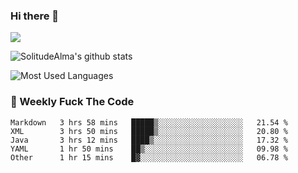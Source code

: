 ### Hi there 👋
<p>
  <a href="https://count.getloli.com/"><img src="https://count.getloli.com/get/@:solitudealma"></a>
</p>

![SolitudeAlma's github stats](https://github-readme-stats.vercel.app/api?username=solitudealma&show_icons=true&theme=radical)

![Most Used Languages](https://github-readme-stats.vercel.app/api/top-langs/?username=solitudealma&layout=compact&hide_border=true&theme=dark)
<!-- ![visitors](https://visitor-badge.glitch.me/badge?page_id=solitudealma.solitudealma.id) -->


### :dart: Weekly Fuck The Code

<!--START_SECTION:waka-->
```text
Markdown   3 hrs 58 mins   █████▒░░░░░░░░░░░░░░░░░░░   21.54 % 
XML        3 hrs 50 mins   █████▒░░░░░░░░░░░░░░░░░░░   20.80 % 
Java       3 hrs 12 mins   ████▒░░░░░░░░░░░░░░░░░░░░   17.32 % 
YAML       1 hr 50 mins    ██▒░░░░░░░░░░░░░░░░░░░░░░   09.98 % 
Other      1 hr 15 mins    █▓░░░░░░░░░░░░░░░░░░░░░░░   06.78 % 
```
<!--END_SECTION:waka-->

